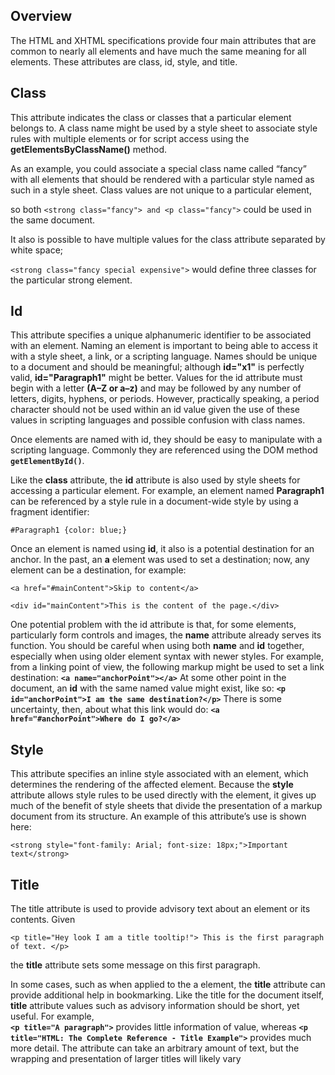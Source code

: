 

## Overview
The HTML and XHTML specifications provide four main attributes that are common to
nearly all elements and have much the same meaning for all elements. These attributes are
class, id, style, and title.
## Class

This attribute indicates the class or classes that a particular element belongs to. A class name might be used by a style sheet to associate style rules with multiple elements or for script access using the **getElementsByClassName()** method. 

As an example, you could associate a special class name called “fancy” with all elements that should be rendered with a particular style named as such in a style sheet. Class values are not unique to a particular element, 

so both `<strong class="fancy"> and <p class="fancy">`  could be used in the same document. 

It also is possible to have multiple values for the class attribute separated by white space; 

`<strong class="fancy special expensive">` would define three classes for the particular strong element.


## Id

This attribute specifies a unique alphanumeric identifier to be associated with an element.
Naming an element is important to being able to access it with a style sheet, a link, or a
scripting language. Names should be unique to a document and should be meaningful;
although **id="x1"** is perfectly valid, **id="Paragraph1"** might be better. Values for the id
attribute must begin with a letter **(A–Z or a–z)** and may be followed by any number of
letters, digits, hyphens, or periods. However, practically speaking, a period character
should not be used within an id value given the use of these values in scripting languages
and possible confusion with class names.

Once elements are named with id, they should be easy to manipulate with a scripting
language. Commonly they are referenced using the DOM method **`getElementById()`**.

Like the **class** attribute, the **id** attribute is also used by style sheets for accessing a
particular element. For example, an element named **Paragraph1** can be referenced by a
style rule in a document-wide style by using a fragment identifier:

`#Paragraph1 {color: blue;}`

Once an element is named using **id**, it also is a potential destination for an anchor. In
the past, an **a** element was used to set a destination; now, any element can be a destination,
for example:

`<a href="#mainContent">Skip to content</a>`

`<div id="mainContent">This is the content of the page.</div>`

One potential problem with the id attribute is that, for some elements, particularly form
controls and images, the **name** attribute already serves its function. You should be careful
when using both **name** and **id** together, especially when using older element syntax with
newer styles. For example, from a linking point of view, the following markup might be
used to set a link destination:
**`<a name="anchorPoint"></a>`**
At some other point in the document, an **id** with the same named value might exist, like so:
**`<p id="anchorPoint">I am the same destination?</p>`**
There is some uncertainty, then, about what this link would do:
**`<a href="#anchorPoint">Where do I go?</a>`**

## Style

   This attribute specifies an inline style associated with an element, which determines the
rendering of the affected element. Because the **style** attribute allows style rules to be used
directly with the element, it gives up much of the benefit of style sheets that divide the
presentation of a markup document from its structure. An example of this attribute’s use is
shown here:

`<strong style="font-family: Arial; font-size: 18px;">Important text</strong>`

## Title

The title attribute is used to provide advisory text about an element or its contents. Given

`<p title="Hey look I am a title tooltip!"> This is the first paragraph of text. </p>`

the **title** attribute sets some message on this first paragraph.

In some cases, such as when applied to the a element, the **title** attribute can provide
additional help in bookmarking. Like the title for the document itself, **title** attribute
values such as advisory information should be short, yet useful. For example,    
**`<p title="A paragraph">`**    provides little information of value, whereas 
**`<p title="HTML: The Complete Reference - Title Example">`** provides much more detail. The attribute can
take an arbitrary amount of text, but the wrapping and presentation of larger titles will
likely vary
